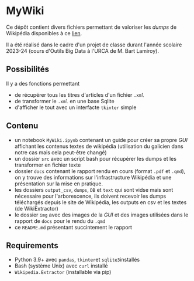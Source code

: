 # MyWiki

Ce dépôt contient divers fichiers permettant de valoriser les _dumps_ de Wikipédia disponibles à ce [lien](https://dumps.wikimedia.org/).

Il a été réalisé dans le cadre d'un projet de classe durant l'année scolaire 2023-24 (cours d'Outils Big Data à l'URCA de M. Bart Lamiroy).


## Possibilités
Il y a des fonctions permettant 

- de récupérer tous les titres d'articles d'un fichier `.xml`
- de transformer le `.xml` en une base Sqlite
- d'afficher le tout avec un interfacte `tkinter` simple


## Contenu
- un notebook `MyWiki.ipynb` contenant un guide pour créer sa propre _GUI_ affichant les contenus textes de wikipédia (utilisation du galicien dans notre cas mais cela peut-être changé)
- un dossier `src` avec un script bash pour récupérer les dumps et les transformer en fichier texte
- dossier `docs` contenant le rapport rendu en cours (format `.pdf` et `.qmd`), on y trouve des informations sur l'infrastructure Wikipédia et une présentation sur la mise en pratique.
- les dossiers `output_csv`, `dumps`, `DB` et `text` qui sont vidse mais sont nécessaire pour l'arborescence, ils doivent recevoir les dumps téléchargés depuis le site de Wikipédia, les outputs en csv et les textes (de WikiExtractor)
- le dossier `img` avec des images de la _GUI_ et des images utilisées dans le rapport de `docs` pour le rendu du `.qmd`
- ce `README.md` présentant succintement le rapport


## Requirements
- Python 3.9+ avec `pandas`, `tkinter`et `sqlite3`installés
- Bash (système Unix) avec `curl` installé
- `Wikipedia.Extractor` (installable via pip)
